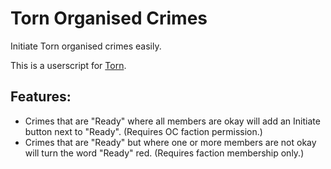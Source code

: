 Torn Organised Crimes
=====================
Initiate Torn organised crimes easily.

This is a userscript for [Torn](http://www.torn.com).

Features:
---------
* Crimes that are "Ready" where all members are okay will add an Initiate button next to "Ready". (Requires OC faction permission.)
* Crimes that are "Ready" but where one or more members are not okay will turn the word "Ready" red. (Requires faction membership only.)
